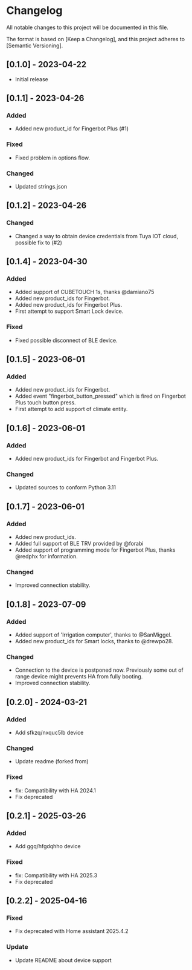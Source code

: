 # Changelog

All notable changes to this project will be documented in this file.

The format is based on [Keep a Changelog],
and this project adheres to [Semantic Versioning].
## [0.1.0] - 2023-04-22

- Initial release


## [0.1.1] - 2023-04-26

### Added

- Added new product_id for Fingerbot Plus (#1)

### Fixed

- Fixed problem in options flow.

### Changed

- Updated strings.json


## [0.1.2] - 2023-04-26

### Changed

- Changed a way to obtain device credentials from Tuya IOT cloud, possible fix to (#2)

## [0.1.4] - 2023-04-30

### Added

- Added support of CUBETOUCH 1s, thanks @damiano75
- Added new product_ids for Fingerbot.
- Added new product_ids for Fingerbot Plus.
- First attempt to support Smart Lock device.

### Fixed

- Fixed possible disconnect of BLE device.

## [0.1.5] - 2023-06-01

### Added

- Added new product_ids for Fingerbot.
- Added event "fingerbot_button_pressed" which is fired on Fingerbot Plus touch button press.
- First attempt to add support of climate entity.

## [0.1.6] - 2023-06-01

### Added

- Added new product_ids for Fingerbot and Fingerbot Plus.

### Changed

- Updated sources to conform Python 3.11

## [0.1.7] - 2023-06-01

### Added

- Added new product_ids.
- Added full support of BLE TRV provided by @forabi
- Added support of programming mode for Fingerbot Plus, thanks @redphx for information.

### Changed

- Improved connection stability.

## [0.1.8] - 2023-07-09

### Added

- Added support of 'Irrigation computer', thanks to @SanMiggel.
- Added new product_ids for Smart locks, thanks to @drewpo28.

### Changed

- Connection to the device is postponed now. Previously some out of range device might prevents HA from fully booting.
- Improved connection stability.


## [0.2.0] - 2024-03-21

### Added

- Add sfkzq/nxquc5lb device

### Changed

- Update readme (forked from)

### Fixed

- fix: Compatibility with HA 2024.1
- Fix deprecated

## [0.2.1] - 2025-03-26

### Added

- Add ggq/hfgdqhho device

### Fixed

- fix: Compatibility with HA 2025.3
- Fix deprecated

## [0.2.2] - 2025-04-16

### Fixed

- Fix deprecated with Home assistant 2025.4.2

### Update

- Update README about device support